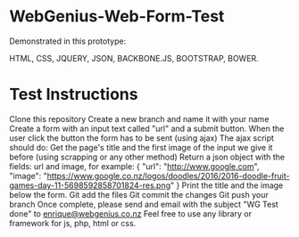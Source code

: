 # WebGenius-Web-Form-Test
Demonstrated in this prototype:

HTML, CSS, JQUERY, JSON, BACKBONE.JS, BOOTSTRAP, BOWER.

# Test Instructions
Clone this repository
Create a new branch and name it with your name
Create a form with an input text called "url" and a submit button.
When the user click the button the form has to be sent (using ajax)
The ajax script should do:
Get the page's title and the first image of the input we give it before (using scrapping or any other method)
Return a json object with the fields: url and image, for example:
{
  "url": "http://www.google.com",
  "image": "https://www.google.co.nz/logos/doodles/2016/2016-doodle-fruit-games-day-11-5698592858701824-res.png"
}
Print the title and the image below the form.
Git add the files
Git commit the changes
Git push your branch
Once complete, please send and email with the subject "WG Test done" to enrique@webgenius.co.nz
Feel free to use any library or framework for js, php, html or css.
